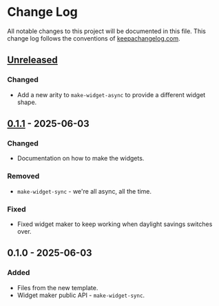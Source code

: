 # Change Log
All notable changes to this project will be documented in this file. This change log follows the conventions of [keepachangelog.com](http://keepachangelog.com/).

## [Unreleased]
### Changed
- Add a new arity to `make-widget-async` to provide a different widget shape.

## [0.1.1] - 2025-06-03
### Changed
- Documentation on how to make the widgets.

### Removed
- `make-widget-sync` - we're all async, all the time.

### Fixed
- Fixed widget maker to keep working when daylight savings switches over.

## 0.1.0 - 2025-06-03
### Added
- Files from the new template.
- Widget maker public API - `make-widget-sync`.

[Unreleased]: https://sourcehost.site/your-name/typing_test/compare/0.1.1...HEAD
[0.1.1]: https://sourcehost.site/your-name/typing_test/compare/0.1.0...0.1.1
